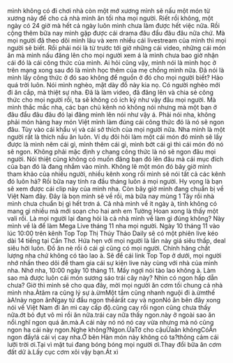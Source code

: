 mình không có đi chơi nhà còn một mớ xương mình sẽ nấu một món từ xương này để cho cả nhà mình ăn tối nha mọi người. Riết rồi không, một ngày có 24 giờ mà hết cả ngày luôn mình chưa làm được hết việc nữa. Rồi cộng thêm bữa nay mình gặp được cái drama đâu đẩu đâu đâu nữa chứ. Mà mọi người đã theo dõi mình lâu và xem nhiều cái livestream của mình thì mọi người sẽ biết. Rồi phải nói là từ trước tới giờ những cái video, những cái món ăn mà mình nấu đăng lên cho mọi người xem á là mình chưa bao giờ nhận cái đó là cái công thức của mình. Ai hỏi cũng vậy, mình nói là mình học ở trên mạng xong sau đó là mình học thêm của mẹ chồng mình nữa. Đã nói là mình lấy công thức ở đó sao không để nguồn ở đó cho mọi người biết? Hảo quá trời luôn. Nói mình nghèo, mặt dày đồ này kia nọ. Có người nghèo mới đi ăn cắp, mà thiệt sự nha. Đã là làm video, đã đăng lên và chia sẻ công thức cho mọi người rồi, ta sẽ không có ích kỷ như vậy đâu mọi người. Mà mình thắc mắc nha, các bạn chủ kênh nó không nói nhưng mà một bạn ở đâu đẩu đâu đâu đó lại đăng mình lên nói như vậy á. Phải nói nha, không phải món hàng hay món Việt mình làm đúng cái công thức đó là nó sẽ ngon đâu. Tùy vào cái khẩu vị và cái sở thích của mọi người nữa. Nha mình là một người rất là thích nấu ăn luôn. Ví dụ đôi hôi làm một cái món đó mình sẽ lấy được là mình nêm cái gì, mình thêm cái gì, mình bớt cái gì thì cái món đó nó sẽ ngon. Không phải mặc định y chang công thức là nó sẽ ngon đâu mọi người. Nói thiệt cũng không có muốn đăng bạn đó lên đâu mà cái mục đích của bạn đó là đang nhắm vào mình. Không lẽ một món đó bây giờ mình tham khảo của nhiều người, nhiều kênh xong rồi mình sẽ nói tất cả các kênh đó luôn hả? Rồi bữa nay tính ra đầu tháng luôn á mọi người. Hy vọng là bạn sẽ xem được cái clip này của mình nha. Còn bây giờ mình đang chuẩn bị về Việt Nam đây. Đây là bọn mình sẽ về rồi, mà bữa nay mùng 1 Tây rồi nhà mình chưa chuẩn bị gì hết trơn á. Cả nhà mình về ít ngày à, tính không có mang gì nhiều mà mới soạn cho hai anh em Tường Hoan xong là thấy một vali rồi. Là mọi người lại đang hỏi là cả nhà mình về làm gì đúng không? Này mình về là để làm Mega Live tháng 11 nha mọi người. Ngày 10 tháng 11 vào lúc 10:00 trên kênh Top Top Thị Thúy Thảo Daily sẽ có một phiên live kéo dài 14 tiếng tại Cần Thơ. Hứa hẹn với mọi người là lần này giá siêu thấp, deal siêu hời luôn. Đồ ăn nè rồi ô cái gì cũng có mọi người. Chính hãng chất lượng nha chứ không có tào lao à. Sẽ để cái link Top Top ở dưới, mọi người nhớ nhấn theo dõi để tham gia cái sự kiện live này cùng với nhà của mình nha. Nhớ nha, 10:00 ngày 10 tháng 11. Mấy ngợi nói tào lao không à. Làm sao mà được luôn cái món sương sáo trái cây này? Nhìn có ngon hấp dẫn chưa? Giờ thì mình sẽ cho qua đây, mời mọi người ăn cơm tối chung cả nhà mình nha.Àtâm ra cũng lý sự à.ừmMột tắm cũng nhanh nguội đi à.ừmthế àA!này ngon ănNgay từ đầu ngon thếárất cay và ngonNó ăn bên đây xong nói về Việt Nam đi ăn mì cay cấp độ.cũng cay rồi ngon cũng chưa thấy nữa.ớt bỏ đụt vô mì rồi ăn nữa.trái cay nữa thấy ngon.này ở ngoài sao ăn nổi.nghĩ ngon quá ăn.mà.A cái này nó nó nó cay vừa nhưng mà nó cũng ngon ha cái này ngon.Nghe không?Ngon.ỪaTớ cho cậuỪaăn khôngCóĂn ngon đấy!á cái vị cay nha.Ở bên Hàn món này không có ta?thông cảm cái lưỡi trời ơi.Tại vì mặt tui đang bóng bóng mọi người ơi.Thay đổi bữa ăn cơm đất dữ à.Lấy cục cơm xôi vậy bạn.Át xì
